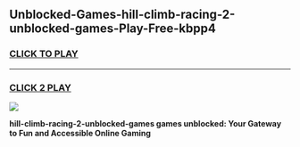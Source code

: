 
## Unblocked-Games-hill-climb-racing-2-unblocked-games-Play-Free-kbpp4
<h3>
<a href="https://premium76.site?title=hill-climb-racing-2-unblocked-games&ref=18A1">CLICK TO PLAY</a></h3>
<hr>

<h3>
<a href="https://premium76.site?title=hill-climb-racing-2-unblocked-games&ref=18A1">CLICK 2 PLAY</a>
  
</h3>

<a href="https://premium76.site?title=hill-climb-racing-2-unblocked-games&ref=18A1"><img src="https://clearcache.store/games.png"></a>


**hill-climb-racing-2-unblocked-games games unblocked: Your Gateway to Fun and Accessible Online Gaming**
